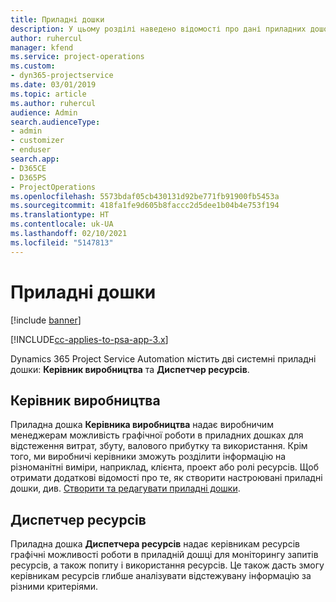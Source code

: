 ```yaml
---
title: Приладні дошки
description: У цьому розділі наведено відомості про дані приладних дошок для звітування, включених до програми Dynamics 365 Project Service Automation.
author: ruhercul
manager: kfend
ms.service: project-operations
ms.custom:
- dyn365-projectservice
ms.date: 03/01/2019
ms.topic: article
ms.author: ruhercul
audience: Admin
search.audienceType:
- admin
- customizer
- enduser
search.app:
- D365CE
- D365PS
- ProjectOperations
ms.openlocfilehash: 5573bdaf05cb430131d92be771fb91900fb5453a
ms.sourcegitcommit: 418fa1fe9d605b8faccc2d5dee1b04b4e753f194
ms.translationtype: HT
ms.contentlocale: uk-UA
ms.lasthandoff: 02/10/2021
ms.locfileid: "5147813"
---
```

# <a name="dashboards"></a>Приладні дошки

[!include [banner](../includes/psa-now-project-operations.md)]

[!INCLUDE[cc-applies-to-psa-app-3.x](../includes/cc-applies-to-psa-app-3x.md)]

Dynamics 365 Project Service Automation містить дві системні приладні дошки: **Керівник виробництва** та **Диспетчер ресурсів**.

## <a name="practice-manager"></a>Керівник виробництва 

Приладна дошка **Керівника виробництва** надає виробничим менеджерам можливість графічної роботи в приладних дошках для відстеження витрат, збуту, валового прибутку та використання. Крім того, ми виробничі керівники зможуть розділити інформацію на різноманітні виміри, наприклад, клієнта, проект або ролі ресурсів. Щоб отримати додаткові відомості про те, як створити настроювані приладні дошки, див. [Створити та редагувати приладні дошки](https://docs.microsoft.com/dynamics365/customerengagement/on-premises/customize/create-edit-dashboards).

## <a name="resource-manager"></a>Диспетчер ресурсів 

Приладна дошка **Диспетчера ресурсів** надає керівникам ресурсів графічні можливості роботи в приладній дошці для моніторингу запитів ресурсів, а також попиту і використання ресурсів. Це також дасть змогу керівникам ресурсів глибше аналізувати відстежувану інформацію за різними критеріями.
